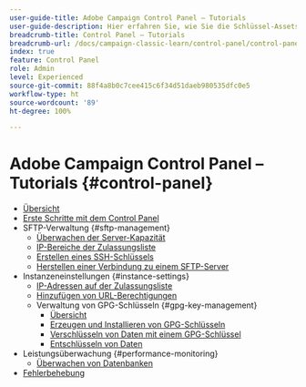 ```yaml
---
user-guide-title: Adobe Campaign Control Panel – Tutorials
user-guide-description: Hier erfahren Sie, wie Sie die Schlüssel-Assets Ihrer Adobe Campaign-Instanzen überwachen und im Control Panel administrative Aufgaben durchführen.
breadcrumb-title: Control Panel – Tutorials
breadcrumb-url: /docs/campaign-classic-learn/control-panel/control-panel-overview.html
index: true
feature: Control Panel
role: Admin
level: Experienced
source-git-commit: 88f4a8b0c7cee415c6f34d51daeb980535dfc0e5
workflow-type: ht
source-wordcount: '89'
ht-degree: 100%

---
```



# Adobe Campaign Control Panel – Tutorials {#control-panel}

+ [Übersicht](/help/control-panel-tutorials/control-panel-overview.md)
+ [Erste Schritte mit dem Control Panel](/help/control-panel-tutorials/get-started.md)
+ SFTP-Verwaltung {#sftp-management}
   + [Überwachen der Server-Kapazität](/help/control-panel-tutorials/sftp-management/monitor-server-capacity.md)
   + [IP-Bereiche der Zulassungsliste](/help/control-panel-tutorials/sftp-management/allowlist-ip-range.md)
   + [Erstellen eines SSH-Schlüssels](/help/control-panel-tutorials/sftp-management/generate-ssh-key.md)
   + [Herstellen einer Verbindung zu einem SFTP-Server](/help/control-panel-tutorials/sftp-management/connect-to-sftp-server.md)
+ Instanzeneinstellungen {#instance-settings}
   + [IP-Adressen auf der Zulassungsliste](/help/control-panel-tutorials/instance-settings/allowlist-ip-address.md)
   + [Hinzufügen von URL-Berechtigungen](/help/control-panel-tutorials/instance-settings/add-url-permissions.md)
   + Verwaltung von GPG-Schlüsseln {#gpg-key-management}
      + [Übersicht](/help/control-panel-tutorials/instance-settings/gpg-key-management/gpg-key-management-overview.md)
      + [Erzeugen und Installieren von GPG-Schlüsseln](/help/control-panel-tutorials/instance-settings/gpg-key-management/generate-and-install-gpg-keys.md)
      + [Verschlüsseln von Daten mit einem GPG-Schlüssel](/help/control-panel-tutorials/instance-settings/gpg-key-management/use-a-gpg-key-to-encrypt-data.md)
      + [Entschlüsseln von Daten](/help/control-panel-tutorials/instance-settings/gpg-key-management/decrypt-data.md)
+ Leistungsüberwachung {#performance-monitoring}
   + [Überwachen von Datenbanken](/help/control-panel-tutorials/performance-monitoring/monitor-databases.md)
+ [Fehlerbehebung](/help/control-panel-tutorials/troubleshooting.md)